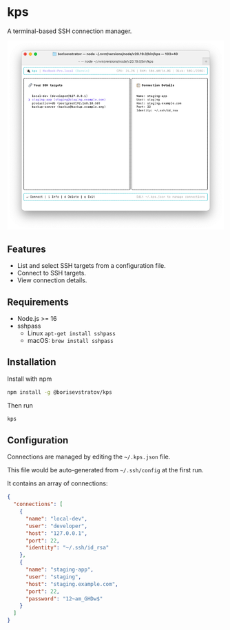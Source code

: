 # kps

A terminal-based SSH connection manager.

![Screenshot](assets/screenshot.png)

## Features

- List and select SSH targets from a configuration file.
- Connect to SSH targets.
- View connection details.

## Requirements

- Node.js >= 16
- sshpass
  - Linux `apt-get install sshpass`
  - macOS: `brew install sshpass`

## Installation

Install with npm

```bash
npm install -g @borisevstratov/kps
```

Then run

```bash
kps
```

## Configuration

Connections are managed by editing the `~/.kps.json` file.

This file would be auto-generated from `~/.ssh/config` at the first run.

It contains an array of connections:

```json
{
  "connections": [
    {
      "name": "local-dev",
      "user": "developer",
      "host": "127.0.0.1",
      "port": 22,
      "identity": "~/.ssh/id_rsa"
    },
    {
      "name": "staging-app",
      "user": "staging",
      "host": "staging.example.com",
      "port": 22,
      "password": "12~am_GHDw$"
    }
  ]
}
```
